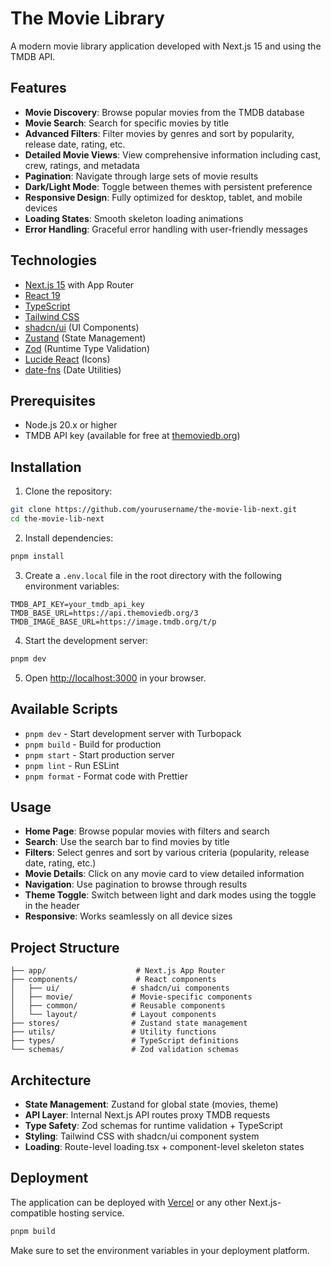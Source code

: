 # The Movie Library

A modern movie library application developed with Next.js 15 and using the TMDB API.

## Features

- **Movie Discovery**: Browse popular movies from the TMDB database
- **Movie Search**: Search for specific movies by title
- **Advanced Filters**: Filter movies by genres and sort by popularity, release date, rating, etc.
- **Detailed Movie Views**: View comprehensive information including cast, crew, ratings, and metadata
- **Pagination**: Navigate through large sets of movie results
- **Dark/Light Mode**: Toggle between themes with persistent preference
- **Responsive Design**: Fully optimized for desktop, tablet, and mobile devices
- **Loading States**: Smooth skeleton loading animations
- **Error Handling**: Graceful error handling with user-friendly messages

## Technologies

- [Next.js 15](https://nextjs.org) with App Router
- [React 19](https://react.dev)
- [TypeScript](https://www.typescriptlang.org/)
- [Tailwind CSS](https://tailwindcss.com)
- [shadcn/ui](https://ui.shadcn.com) (UI Components)
- [Zustand](https://github.com/pmndrs/zustand) (State Management)
- [Zod](https://zod.dev) (Runtime Type Validation)
- [Lucide React](https://lucide.dev) (Icons)
- [date-fns](https://date-fns.org) (Date Utilities)

## Prerequisites

- Node.js 20.x or higher
- TMDB API key (available for free at [themoviedb.org](https://www.themoviedb.org/documentation/api))

## Installation

1. Clone the repository:

```bash
git clone https://github.com/yourusername/the-movie-lib-next.git
cd the-movie-lib-next
```

2. Install dependencies:

```bash
pnpm install
```

3. Create a `.env.local` file in the root directory with the following environment variables:

```
TMDB_API_KEY=your_tmdb_api_key
TMDB_BASE_URL=https://api.themoviedb.org/3
TMDB_IMAGE_BASE_URL=https://image.tmdb.org/t/p
```

4. Start the development server:

```bash
pnpm dev
```

5. Open [http://localhost:3000](http://localhost:3000) in your browser.

## Available Scripts

- `pnpm dev` - Start development server with Turbopack
- `pnpm build` - Build for production
- `pnpm start` - Start production server
- `pnpm lint` - Run ESLint
- `pnpm format` - Format code with Prettier

## Usage

- **Home Page**: Browse popular movies with filters and search
- **Search**: Use the search bar to find movies by title
- **Filters**: Select genres and sort by various criteria (popularity, release date, rating, etc.)
- **Movie Details**: Click on any movie card to view detailed information
- **Navigation**: Use pagination to browse through results
- **Theme Toggle**: Switch between light and dark modes using the toggle in the header
- **Responsive**: Works seamlessly on all device sizes

## Project Structure

```
├── app/                    # Next.js App Router
├── components/             # React components
│   ├── ui/                # shadcn/ui components
│   ├── movie/             # Movie-specific components
│   ├── common/            # Reusable components
│   └── layout/            # Layout components
├── stores/                # Zustand state management
├── utils/                 # Utility functions
├── types/                 # TypeScript definitions
└── schemas/               # Zod validation schemas
```

## Architecture

- **State Management**: Zustand for global state (movies, theme)
- **API Layer**: Internal Next.js API routes proxy TMDB requests
- **Type Safety**: Zod schemas for runtime validation + TypeScript
- **Styling**: Tailwind CSS with shadcn/ui component system
- **Loading**: Route-level loading.tsx + component-level skeleton states

## Deployment

The application can be deployed with [Vercel](https://vercel.com) or any other Next.js-compatible hosting service.

```bash
pnpm build
```

Make sure to set the environment variables in your deployment platform.
